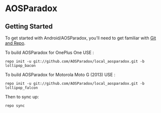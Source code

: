 AOSParadox
===========

Getting Started
---------------

To get started with Android/AOSParadox, you'll need to get
familiar with [Git and Repo](http://source.android.com/source/using-repo.html).

To build AOSParadox for OnePlus One USE :

    repo init -u git://github.com/AOSParadox/local_aosparadox.git -b lollipop_bacon

To build AOSParadox for Motorola Moto G (2013) USE :

    repo init -u git://github.com/AOSParadox/local_aosparadox.git -b lollipop_falcon

Then to sync up:

    repo sync 

